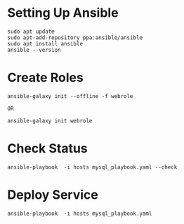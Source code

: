 #  Setting Up Ansible
```
sudo apt update
sudo apt-add-repository ppa:ansible/ansible
sudo apt install ansible
ansible --version
```
# Create Roles
```
ansible-galaxy init --offline -f webrole

OR

ansible-galaxy init webrole
```
# Check Status
```
ansible-playbook  -i hosts mysql_playbook.yaml --check
```
# Deploy Service
```
ansible-playbook  -i hosts mysql_playbook.yaml 
```